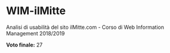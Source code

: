 # WIM-ilMitte
Analisi di usabilità del sito ilMitte.com - Corso di Web Information Management 2018/2019

**Voto finale:**  27
